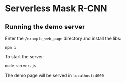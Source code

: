 # Serverless Mask R-CNN

## Running the demo server

Enter the `/example_web_page` directory and install the libs:
```bash
npm i
```

To start the server:
```bash
node server.js
```

The demo page will be served in `localhost:4000`

